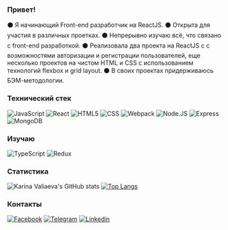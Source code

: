 ### Привет!

 :black_circle: Я начинающий Front-end разработчик на ReactJS.
 :black_circle: Открыта для участия в различных проетках.
 :black_circle: Непрерывно изучаю всё, что связано с front-end разработкой.
 :black_circle: Реализовала два проекта на ReactJS c с возможностями авторизации и регистрации пользователей, еще несколько проектов на чистом HTML и CSS с использованием технологий flexbox и grid layout.
 :black_circle: В своих проектах придерживаюсь БЭМ-методологии.


### Технический стек

![JavaScript](https://img.shields.io/badge/-JavaScript-4d4d4d?style=plastic&logo=javascript) ![React](https://img.shields.io/badge/-React-4d4d4d?style=plastic&logo=react) ![HTML5](https://img.shields.io/badge/-HTML5-4d4d4d?style=plastic&logo=html5) ![CSS](https://img.shields.io/badge/-CSS-4d4d4d?style=plastic&logo=css3) ![Webpack](https://img.shields.io/badge/-Webpack-4d4d4d?style=plastic&logo=webpack) 
![Node.JS](https://img.shields.io/badge/-Node.js-4d4d4d?style=plastic&logo=node.js) ![Express](https://img.shields.io/badge/-Express-4d4d4d?style=plastic&logo=express) ![MongoDB](https://img.shields.io/badge/-MongoDB-4d4d4d?style=plastic&logo=mongoDB)

### Изучаю 
![TypeScript](https://img.shields.io/badge/-TypeScript-4d4d4d?style=plastic&logo=TypeScript) ![Redux](https://img.shields.io/badge/-Redux-4d4d4d?style=plastic&logo=Redux)

### Cтатистика

![Karina Valiaeva's GitHub stats](https://github-readme-stats.vercel.app/api?username=KarinaValiaeva&show_icons=true&theme=dark&bg_color=4d4d4d) [![Top Langs](https://github-readme-stats.vercel.app/api/top-langs/?username=KarinaValiaeva&layout=compact&theme=dark&bg_color=4d4d4d)](https://github.com/anuraghazra/github-readme-stats) 


### Контакты

[![Facebook](https://img.shields.io/badge/-Facebook-4d4d4d?style=plastic&logo=Facebook)](https://www.facebook.com/karina.kolpakova.7/) [![Telegram](https://img.shields.io/badge/-Telegram-4d4d4d?style=plastic&logo=Telegram)](https://t.me/karina_valiaeva) [![Linkedin](https://img.shields.io/badge/-Linkedin-4d4d4d?style=plastic&logo=Linkedin)](https://www.linkedin.com/in/karina-valiaeva-843044191) 
